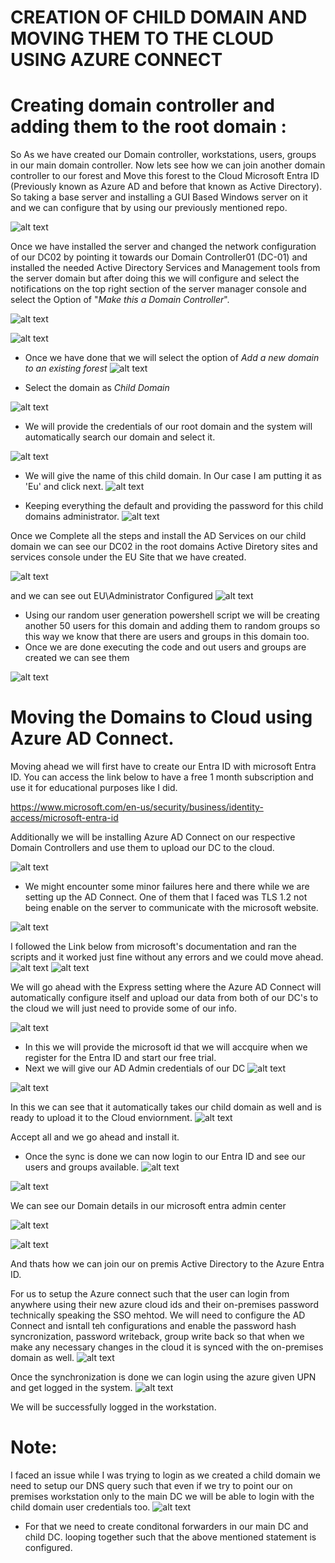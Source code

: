 # CREATION OF CHILD DOMAIN AND MOVING THEM TO THE CLOUD USING AZURE CONNECT

# Creating domain controller and adding them to the root domain :

So As we have created our Domain controller, workstations, users, groups in our main domain controller. Now lets see how we can join another domain controller to our forest and Move this forest to the Cloud Microsoft Entra ID (Previously known as Azure AD and before that known as Active Directory). So taking a base server and installing a GUI Based Windows server on it and we can configure that by using our previously mentioned repo.

![alt text](./images/DC02.png)

Once we have installed the server and changed the network configuration of our DC02 by pointing it towards our Domain Controller01 (DC-01) and installed the needed Active Directory Services and Management tools from the server domain but after doing this we will configure and select the notifications on the top right section of the server manager console and select the Option of "*Make this a Domain Controller*".

![alt text](./images/server.png)

![alt text](./images/server2.png)

* Once we have done that we will select the option of *Add a new domain to an existing forest*
![alt text](./images/domain.png)

* Select the domain as *Child Domain*

![alt text](./images/image-1.png)

* We will provide the credentials of our root domain and the system will automatically search our domain and select it.

![alt text](./images/image-2.png)

* We will give the name of this child domain. In Our case I am putting it as 'Eu' and click next.
![alt text](./images/image-3.png)

* Keeping everything the default and providing the password for this child domains administrator.
![alt text](./images/image-4.png)

Once we Complete all the steps and install the AD Services on our child domain we can see our DC02 in the root domains Active Diretory sites and services console under the EU Site that we have created.

![alt text](./images/image-5.png)

and we can see out EU\Administrator Configured
![alt text](./images/image-6.png)

* Using our random user generation powershell script we will be creating another 50 users for this domain and adding them to random groups so this way we know that there are users and groups in this domain too.
* Once we are done executing the code and out users and groups are created we can see them

![alt text](./images/image-7.png)

# Moving the Domains to Cloud using Azure AD Connect.

Moving ahead we will first have to create our Entra ID with microsoft Entra ID. You can access the link below to have a free 1 month subscription and use it for educational purposes like I did.

https://www.microsoft.com/en-us/security/business/identity-access/microsoft-entra-id

Additionally we will be installing Azure AD Connect on our respective Domain Controllers and use them to upload our DC to the cloud.

![alt text](./images/image-8.png)

* We might encounter some minor failures here and there while we are setting up the AD Connect. One of them that I faced was TLS 1.2 not being enable on the server to communicate with the microsoft website.

![alt text](./images/tls.png)

I followed the Link below from microsoft's documentation and ran the scripts and it worked just fine without any errors and we could move ahead.
![alt text](./images/image-9.png)
![alt text](./images/image-10.png)

We will go ahead with the Express setting where the Azure AD Connect will automatically configure itself and upload our data from both of our DC's to the cloud we will just need to provide some of our info.

![alt text](./images/image-11.png)

* In this we will provide the microsoft id that we will accquire when we register for the Entra ID and start our free trial.
* Next we will give our AD Admin credentials of our DC 
![alt text](./images/image-12.png)

![alt text](./images/image-13.png)

In this we can see that it automatically takes our child domain as well and is ready to upload it to the Cloud enviornment.
![alt text](./images/image-14.png)

Accept all and we go ahead and install it.

* Once the sync is done we can now login to our Entra ID and see our users and groups available.
![alt text](./images/image-15.png)

![alt text](./images/image-16.png)


We can see our Domain details in our microsoft entra admin center

![alt text](./images/image-18.png)

![alt text](./images/image-17.png)

And thats how we can join our on premis Active Directory to the Azure Entra ID. 


For us to setup the Azure connect such that the user can login from anywhere using their new azure cloud ids and their on-premises password technically speaking the SSO mehtod. We will need to configure the AD Connect and isntall teh configurations and enable the password hash syncronization, password writeback, group write back so that when we make any necessary changes in the cloud it is synced with the on-premises domain as well.
![alt text](./images/image-19.png)

Once the synchronization is done we can login using the azure given UPN and get logged in the system.
![alt text](./images/image-20.png)

We will be successfully logged in the workstation.

# Note:
I faced an issue while I was trying to login as we created a child domain we need to setup our DNS query such that even if we try to point our on premises workstation only to the main DC we will be able to login with the child domain user credentials too.
![alt text](./images/image-21.png)

* For that we need to create conditonal forwarders in our main DC and child DC. looping together such that the above mentioned statement is configured.

